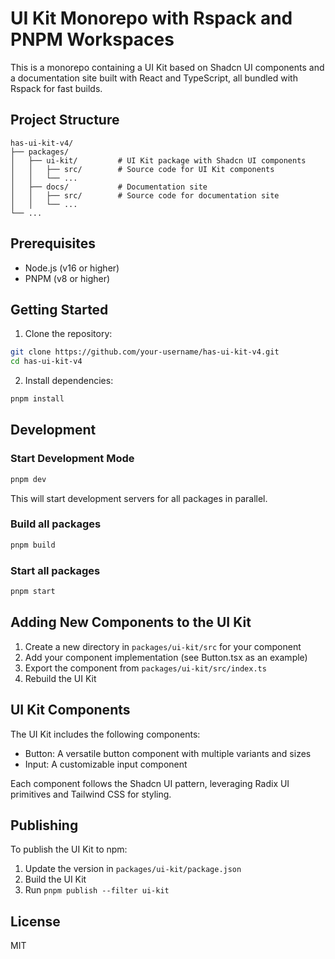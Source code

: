 # UI Kit Monorepo with Rspack and PNPM Workspaces

This is a monorepo containing a UI Kit based on Shadcn UI components and a documentation site built with React and TypeScript, all bundled with Rspack for fast builds.

## Project Structure

```
has-ui-kit-v4/
├── packages/
│   ├── ui-kit/         # UI Kit package with Shadcn UI components
│   │   ├── src/        # Source code for UI Kit components
│   │   └── ...
│   ├── docs/           # Documentation site
│   │   ├── src/        # Source code for documentation site
│   │   └── ...
└── ...
```

## Prerequisites

- Node.js (v16 or higher)
- PNPM (v8 or higher)

## Getting Started

1. Clone the repository:

```bash
git clone https://github.com/your-username/has-ui-kit-v4.git
cd has-ui-kit-v4
```

2. Install dependencies:

```bash
pnpm install
```

## Development

### Start Development Mode

```bash
pnpm dev
```

This will start development servers for all packages in parallel.

### Build all packages

```bash
pnpm build
```

### Start all packages

```bash
pnpm start
```

## Adding New Components to the UI Kit

1. Create a new directory in `packages/ui-kit/src` for your component
2. Add your component implementation (see Button.tsx as an example)
3. Export the component from `packages/ui-kit/src/index.ts`
4. Rebuild the UI Kit

## UI Kit Components

The UI Kit includes the following components:

- Button: A versatile button component with multiple variants and sizes
- Input: A customizable input component

Each component follows the Shadcn UI pattern, leveraging Radix UI primitives and Tailwind CSS for styling.

## Publishing

To publish the UI Kit to npm:

1. Update the version in `packages/ui-kit/package.json`
2. Build the UI Kit
3. Run `pnpm publish --filter ui-kit`

## License

MIT
